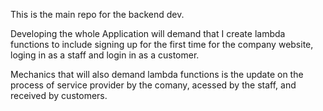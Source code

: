 This is the main repo for the backend dev. 

Developing the whole Application will demand that I create lambda functions to include signing up for the first time for the company
website, loging in as a staff and login in as a customer.

Mechanics that will also demand lambda functions is the update on the process of service provider by the comany, acessed by the staff,
 and received by customers.
